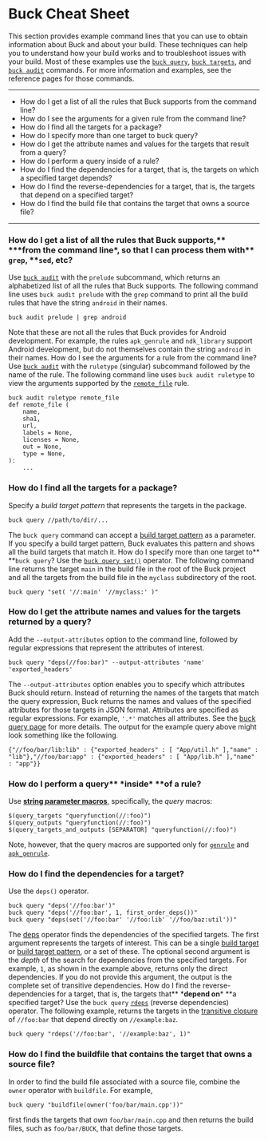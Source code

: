 # Buck Cheat Sheet

This section provides example command lines that you can use to obtain
information about Buck and about your build. These techniques can help you to
understand how your build works and to troubleshoot issues with your build. Most
of these examples use the [`buck query`](https://buck.build/command/query.html),
[`buck targets`](https://buck.build/command/targets.html), and
[`buck audit`](https://buck.build/command/audit.html) commands. For more
information and examples, see the reference pages for those commands.

---

- How do I get a list of all the rules that Buck supports from the command line?
- How do I see the arguments for a given rule from the command line?
- How do I find all the targets for a package?
- How do I specify more than one target to buck query?
- How do I get the attribute names and values for the targets that result from a
  query?
- How do I perform a query inside of a rule?
- How do I find the dependencies for a target, that is, the targets on which a
  specified target depends?
- How do I find the reverse-dependencies for a target, that is, the targets that
  depend on a specified target?
- How do I find the build file that contains the target that owns a source file?

---

### How do I get a list of all the rules that Buck supports,** \***from the command line\*, so that I can process them with\*\* **`grep`,** \*\*`sed`, etc?

Use [`buck audit`](https://buck.build/command/audit.html) with the `prelude`
subcommand, which returns an alphabetized list of all the rules that Buck
supports. The following command line uses `buck audit prelude` with the `grep`
command to print all the build rules that have the string `android` in their
names.

```
buck audit prelude | grep android
```

Note that these are not all the rules that Buck provides for Android
development. For example, the rules `apk_genrule` and `ndk_library` support
Android development, but do not themselves contain the string `android` in their
names. How do I see the arguments for a rule from the command line? Use
[`buck audit`](https://buck.build/command/audit.html) with the `ruletype`
(singular) subcommand followed by the name of the rule. The following command
line uses `buck audit ruletype` to view the arguments supported by the
[`remote_file`](https://buck.build/rule/remote_file.html) rule.

```
buck audit ruletype remote_file
def remote_file (
    name,
    sha1,
    url,
    labels = None,
    licenses = None,
    out = None,
    type = None,
):
    ...
```

### How do I find all the targets for a package?

Specify a _build target pattern_ that represents the targets in the package.

```
buck query //path/to/dir/...
```

The `buck query` command can accept a
[build target pattern](https://buck.build/concept/build_target_pattern.html) as
a parameter. If you specify a build target pattern, Buck evaluates this pattern
and shows all the build targets that match it. How do I specify more than one
target to\*\* \*\*`buck query`? Use the
[`buck query set()`](https://buck.build/command/query.html#set) operator. The
following command line returns the target `main` in the build file in the root
of the Buck project and all the targets from the build file in the `myclass`
subdirectory of the root.

```
buck query "set( '//:main' '//myclass:' )"
```

### How do I get the attribute names and values for the targets returned by a query?

Add the `--output-attributes` option to the command line, followed by regular
expressions that represent the attributes of interest.

```
buck query "deps(//foo:bar)" --output-attributes 'name' 'exported_headers'
```

The `--output-attributes` option enables you to specify which attributes Buck
should return. Instead of returning the names of the targets that match the
query expression, Buck returns the names and values of the specified attributes
for those targets in JSON format. Attributes are specified as regular
expressions. For example, `'.*'` matches all attributes. See the
[buck query page](https://buck.build/command/query.html#output-attributes) for
more details. The output for the example query above might look something like
the following.

```
{"//foo/bar/lib:lib" : {"exported_headers" : [ "App/util.h" ],"name" : "lib"},"//foo/bar:app" : {"exported_headers" : [ "App/lib.h" ],"name" : "app"}}
```

### How do I perform a query** \***inside**\* **of a rule?

Use
[**string parameter macros**](https://buck.build/function/string_parameter_macros.html),
specifically, the _query_ macros:

```
$(query_targets "queryfunction(//:foo)")
$(query_outputs "queryfunction(//:foo)")
$(query_targets_and_outputs [SEPARATOR] "queryfunction(//:foo)")
```

Note, however, that the query macros are supported only for
[`genrule`](https://buck.build/rule/genrule.html) and
[`apk_genrule`](https://buck.build/rule/apk_genrule.html).

### How do I find the dependencies for a target?

Use the `deps()` operator.

```
buck query "deps('//foo:bar')"
buck query "deps('//foo:bar', 1, first_order_deps())"
buck query "deps(set('//foo:bar' '//foo:lib' '//foo/baz:util'))"
```

The [deps](https://buck.build/command/query.html#deps) operator finds the
dependencies of the specified targets. The first argument represents the targets
of interest. This can be a single
[build target](https://buck.build/concept/build_target.html) or
[build target pattern](https://buck.build/concept/build_target_pattern.html), or
a set of these. The optional second argument is the _depth_ of the search for
dependencies from the specified targets. For example, `1`, as shown in the
example above, returns only the direct dependencies. If you do not provide this
argument, the output is the complete set of transitive dependencies. How do I
find the reverse-dependencies for a target, that is, the targets
that** \***depend on**\* **a specified target? Use the `buck query`
[`rdeps`](https://buck.build/command/query.html#rdeps) (reverse dependencies)
operator. The following example, returns the targets in the
[transitive closure](https://en.wikipedia.org/wiki/Transitive_closure) of
`//foo:bar` that depend directly on `//example:baz`.

```
buck query "rdeps('//foo:bar', '//example:baz', 1)"
```

### How do I find the buildfile that contains the target that owns a source file?

In order to find the build file associated with a source file, combine the
`owner` operator with `buildfile`. For example,

```
buck query "buildfile(owner('foo/bar/main.cpp'))"
```

first finds the targets that _own_ `foo/bar/main.cpp` and then returns the build
files, such as `foo/bar/BUCK`, that define those targets.
